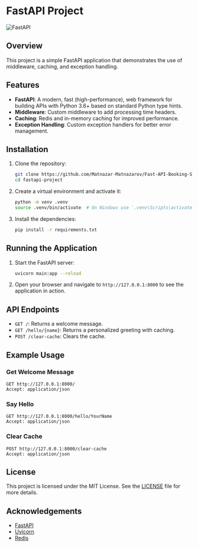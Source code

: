 # FastAPI Project

![FastAPI](https://upload.wikimedia.org/wikipedia/commons/1/1a/FastAPI_logo.svg)

## Overview

This project is a simple FastAPI application that demonstrates the use of middleware, caching, and exception handling.

## Features

- **FastAPI**: A modern, fast (high-performance), web framework for building APIs with Python 3.6+ based on standard Python type hints.
- **Middleware**: Custom middleware to add processing time headers.
- **Caching**: Redis and in-memory caching for improved performance.
- **Exception Handling**: Custom exception handlers for better error management.

## Installation

1. Clone the repository:
    ```bash
    git clone https://github.com/Matnazar-Matnazarov/Fast-API-Booking-System.git
    cd fastapi-project
    ```

2. Create a virtual environment and activate it:
    ```bash
    python -m venv .venv
    source .venv/bin/activate  # On Windows use `.venv\Scripts\activate`
    ```

3. Install the dependencies:
    ```bash
    pip install -r requirements.txt
    ```

## Running the Application

1. Start the FastAPI server:
    ```bash
    uvicorn main:app --reload
    ```

2. Open your browser and navigate to `http://127.0.0.1:8000` to see the application in action.

## API Endpoints

- `GET /`: Returns a welcome message.
- `GET /hello/{name}`: Returns a personalized greeting with caching.
- `POST /clear-cache`: Clears the cache.

## Example Usage

### Get Welcome Message

```http
GET http://127.0.0.1:8000/
Accept: application/json
```

### Say Hello

```http
GET http://127.0.0.1:8000/hello/YourName
Accept: application/json
```

### Clear Cache

```http
POST http://127.0.0.1:8000/clear-cache
Accept: application/json
```

## License

This project is licensed under the MIT License. See the [LICENSE](LICENSE) file for more details.

## Acknowledgements

- [FastAPI](https://fastapi.tiangolo.com/)
- [Uvicorn](https://www.uvicorn.org/) 
- [Redis](https://redis.io/)

